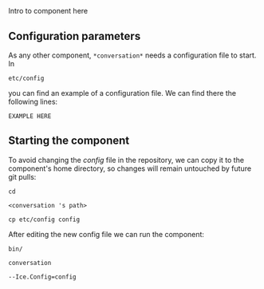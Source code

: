 ```
```
#
``` conversation
```
Intro to component here


## Configuration parameters
As any other component,
``` *conversation* ```
needs a configuration file to start. In

    etc/config

you can find an example of a configuration file. We can find there the following lines:

    EXAMPLE HERE

    
## Starting the component
To avoid changing the *config* file in the repository, we can copy it to the component's home directory, so changes will remain untouched by future git pulls:

    cd

``` <conversation 's path> ```

    cp etc/config config
    
After editing the new config file we can run the component:

    bin/

```conversation ```

    --Ice.Config=config
